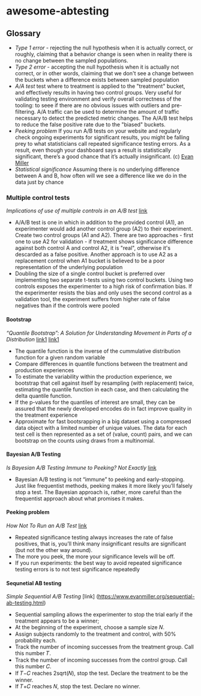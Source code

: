# awesome-abtesting

## Glossary

- *Type 1 error* - rejecting the null hypothesis when it is actually correct, or roughly, claiming that a behavior change is seen when in reality there is no change between the sampled populations.
- *Type 2 error* - accepting the null hypothesis when it is actually not correct, or in other words, claiming that we don't see a change between the buckets when a difference exists between sampled population
- *A/A test* test where to treatment is applied to the "treatment" bucket, and effectively results in having two control groups. Very useful for validating testing environment and verify overall correctness of the tooling: to seee if there are no obvious issues with outliers and pre-filtering. A/A traffic can be used to determine the amount of traffic necessary to detect the predicted metric changes. The A/A/B test helps to reduce the false positive rate due to the "biased" buckets.
- *Peeking problem* If you run A/B tests on your website and regularly check ongoing experiments for significant results, you might be falling prey to what statisticians call repeated significance testing errors. As a result, even though your dashboard says a result is statistically significant, there’s a good chance that it’s actually insignificant. (c) [Evan Miller](https://www.evanmiller.org/)
- *Statistical significance*  Assuming there is no underlying difference between A and B, how often will we see a difference like we do in the data just by chance

### Multiple control tests

*Implications of use of multiple controls in an A/B test* [link](https://blog.twitter.com/engineering/en_us/a/2016/implications-of-use-of-multiple-controls-in-an-ab-test.html)

- A/A/B test is one in which in addition to the provided control (A1), an experimenter would add another control group (A2) to their experiment. Create two control groups (A1 and A2).  There are two approaches - first one to use A2 for validation - if treatment shows significance difference against both control A and control A2, it is "real", otherwise it's descarded as a false positive. Another approach is to use A2 as a replacement control when A1 bucket is believed to be a poor representation of the underlying population
- Doubling the size of a single control bucket is preferred over implementing two separate t-tests using two control buckets. Using two controls exposes the experimenter to a high risk of confirmation bias. If the experimenter resists the bias and only uses the second control as a validation tool, the experiment suffers from higher rate of false negatives than if the controls were pooled

#### Bootstrap

*“Quantile Bootstrap”: A Solution for Understanding Movement in Parts of a Distribution* [link1](https://netflixtechblog.com/data-compression-for-large-scale-streaming-experimentation-c20bfab8b9ce)
[link1](https://netflixtechblog.com/streaming-video-experimentation-at-netflix-visualizing-practical-and-statistical-significance-7117420f4e9a)

- The quantile function is the inverse of the cummulative distribution function for a given random variable
- Compare differences in quantile functions between the treatment and production experiences
- To estimate the variability within the production experience, we bootstrap that cell against itself by resampling (with replacement) twice, estimating the quantile function in each case, and then calculating the delta quantile function.
- If the p-values for the quantiles of interest are small, they can be assured that the newly developed encodes do in fact improve quality in the treatment experience
- Approximate for fast bootsrapping in a big dataset using a compressed data object with a limited number of unique values. The data for each test cell is then represented as a set of (value, count) pairs, and we can bootstrap on the counts using draws from a multinomial.

#### Bayesian A/B Testing

*Is Bayesian A/B Testing Immune to Peeking? Not Exactly* [link](http://varianceexplained.org/r/bayesian-ab-testing/)

- Bayesian A/B testing is not “immune” to peeking and early-stopping. Just like frequentist methods, peeking makes it more likely you’ll falsely stop a test. The Bayesian approach is, rather, more careful than the frequentist approach about what promises it makes.

#### Peeking problem

*How Not To Run an A/B Test* [link](https://www.evanmiller.org/how-not-to-run-an-ab-test.html)

- Repeated significance testing always increases the rate of false positives, that is, you’ll think many insignificant results are significant (but not the other way around).
- The more you peek, the more your significance levels will be off.
- If you run experiments: the best way to avoid repeated significance testing errors is to not test significance repeatedly

#### Sequnetial AB testing

*Simple Sequential A/B Testing* [link] (https://www.evanmiller.org/sequential-ab-testing.html)

- Sequential sampling allows the experimenter to stop the trial early if the treatment appears to be a winner;
- At the beginning of the experiment, choose a sample size 𝑁.
- Assign subjects randomly to the treatment and control, with 50% probability each.
- Track the number of incoming successes from the treatment group. Call this number 𝑇.
- Track the number of incoming successes from the control group. Call this number 𝐶.
- If 𝑇−𝐶 reaches 2sqrt(𝑁), stop the test. Declare the treatment to be the winner.
- If 𝑇+𝐶 reaches 𝑁, stop the test. Declare no winner.